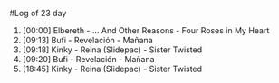 #Log of 23 day

1. [00:00] Elbereth - ... And Other Reasons - Four Roses in My Heart
1. [09:13] Bufi - Revelación - Mañana
1. [09:18] Kinky - Reina (Slidepac) - Sister Twisted
1. [09:20] Bufi - Revelación - Mañana
1. [18:45] Kinky - Reina (Slidepac) - Sister Twisted
